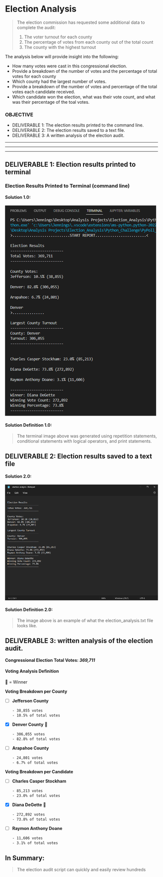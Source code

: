 # Election Analysis

> The election commission has requested some additional data to complete the audit:
>
> 1. The voter turnout for each county
> 2. The percentage of votes from each county out of the total count
> 3. The county with the highest turnout

The analysis below will provide insight into the following:
- How many votes were cast in this congressional election.
- Provide a breakdown of the number of votes and the percentage of total votes for each county
- Which county had the largest number of votes.
- Provide a breakdown of the number of votes and percentage of the total votes each candidate received.
- Which candidate won the election, what was their vote count, and what was their percentage of the toal votes.

### OBJECTIVE

- DELIVERABLE 1: The election results printed to the command line.
- DELIVERABLE 2: The election results saved to a text file.
- DELIVERABLE 3: A written analysis of the election audit.

---
---
---
## DELIVERABLE 1: Election results printed to terminal

### Election Results Printed to Terminal (command line)

#### Solution 1.0:
![This is an image](https://github.com/jcaraway-na/Election_Analysis/blob/main/resources/election_analysis_terminal.png)

#### Solution Definition 1.0:

> The terminal image above was generated using repetition statements, conditional statements with logical operators, and print statements.

## DELIVERABLE 2: Election results saved to a text file

#### Solution 2.0:
![This is an image](https://github.com/jcaraway-na/Election_Analysis/blob/main/resources/election_analysis_text.png)

#### Solution Definition 2.0:

> The image above is an example of what the election_analysis.txt file looks like.

## DELIVERABLE 3: written analysis of the election audit.

**Congressional Election Total Votes: _369,711_**

#### Voting Analysis Definition

🎉 = Winner

**Voting Breakdown per County**

- [ ]  **Jefferson County**

       - 38,855 votes
       - 10.5% of total votes
- [x]  **Denver County** :tada:
       
       - 306,055 votes
       - 82.8% of total votes
       
- [ ]  **Arapahoe County**
       
       - 24,801 votes
       - 6.7% of total votes

**Voting Breakdown per Candidate**

- [ ]  **Charles Casper Stockham**

       - 85,213 votes
       - 23.0% of total votes
- [x]  **Diana DeGette** :tada:
       
       - 272,892 votes
       - 73.8% of total votes
- [ ]  **Raymon Anthony Doane**
       
       - 11,606 votes
       - 3.1% of total votes

## In Summary:

> The election audit script can quickly and easily review hundreds 

